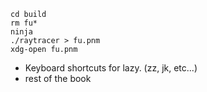 ```shell
cd build
rm fu*
ninja
./raytracer > fu.pnm
xdg-open fu.pnm
```

- Keyboard shortcuts for lazy. (zz, jk, etc...)
- rest of the book
